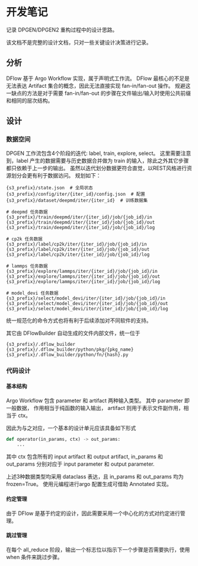 # 开发笔记

记录 DPGEN/DPGEN2 重构过程中的设计思路。 

该文档不是完整的设计文档，只对一些关键设计决策进行记录。

## 分析

DFlow 基于 Argo Workflow 实现，属于声明式工作流。
DFlow 最核心的不足是无法表达 Artifact 集合的概念，因此无法直接实现 fan-in/fan-out 操作。
规避这一缺点的方法是对于需要 fan-in/fan-out 的步骤在文件输出/输入时使用公共前缀和相同的层次结构。

## 设计

### 数据空间

DPGEN 工作流包含4个阶段的迭代: label, train, explore, select。 
这里需要注意到，label 产生的数据需要与历史数据合并做为 train 的输入，除此之外其它步骤都只依赖于上一步的输出。
虽然以迭代划分数据更符合直觉，以REST风格进行资源划分会更有利于数据访问。
规划如下：

```
{s3_prefix}/state.json  # 全局状态
{s3_prefix}/config/iter/{iter_id}/config.json  # 配置
{s3_prefix}/dataset/deepmd/iter/{iter_id}  # 训练数据集

# deepmd 任务数据
{s3_prefix}/train/deepmd/iter/{iter_id}/job/{job_id}/in
{s3_prefix}/train/deepmd/iter/{iter_id}/job/{job_id}/out
{s3_prefix}/train/deepmd/iter/{iter_id}/job/{job_id}/log

# cp2k 任务数据
{s3_prefix}/label/cp2k/iter/{iter_id}/job/{job_id}/in
{s3_prefix}/label/cp2k/iter/{iter_id}/job/{job_id}/out
{s3_prefix}/label/cp2k/iter/{iter_id}/job/{job_id}/log

# lammps 任务数据
{s3_prefix}/explore/lammps/iter/{iter_id}/job/{job_id}/in
{s3_prefix}/explore/lammps/iter/{iter_id}/job/{job_id}/out
{s3_prefix}/explore/lammps/iter/{iter_id}/job/{job_id}/log

# model_devi 任务数据
{s3_prefix}/select/model_devi/iter/{iter_id}/job/{job_id}/in
{s3_prefix}/select/model_devi/iter/{iter_id}/job/{job_id}/out
{s3_prefix}/select/model_devi/iter/{iter_id}/job/{job_id}/log
```
统一规范化的命令方式也将有利于后续添加对不同软件的支持。

其它由 DFlowBuilder 自动生成的文件内部文件，统一位于
```
{s3_prefix}/.dflow_builder
{s3_prefix}/.dflow_builder/python/pkg/{pkg_name}
{s3_prefix}/.dflow_builder/python/fn/{hash}.py
```

### 代码设计

#### 基本结构
Argo Workflow 包含 parameter 和 artifact 两种输入类型。
其中 parameter 即一般数据， 作用相当于纯函数的输入输出，
artifact 则用于表示文件副作用，相当于 ctx。

因此为与之对应，一个基本的设计单元应该具备如下形式
```python
def operator(in_params, ctx) -> out_params:
    ...
```
其中 ctx 包含所有的 input artifact 和 output artifact,
in_params 和 out_params 分别对应于 input parameter 和 output parameter.

上述3种数据类型均采用 dataclass 表达，且 in_params 和 out_params 均为 frozen=True。
使用元编程进行argo 配置生成可借助 Annotated 实现。

#### 约定管理
由于 DFlow 是基于约定的设计，因此需要采用一个中心化的方式对约定进行管理。

#### 跳过管理
在每个 all_reduce 阶段，输出一个标志位以指示下一个步骤是否需要执行，使用 when 条件来跳过步骤。
